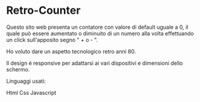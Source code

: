 # Retro-Counter

Questo sito web presenta un contatore con valore di default uguale a 0, il quale può essere aumentato o diminuito di un numero alla volta effettuando un click sull'apposito segno " + o - ".

Ho voluto dare un aspetto tecnologico retro anni 80.

Il design é responsive per adattarsi ai vari dispositivi e dimensioni dello schermo.

Linguaggi usati:

Html
Css
Javascript


